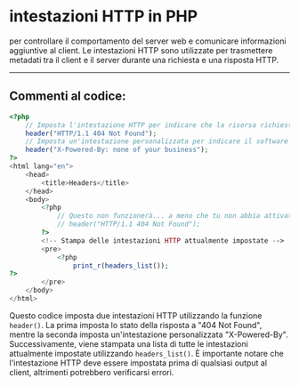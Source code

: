 # intestazioni HTTP in PHP 

per controllare il comportamento del server web e comunicare informazioni aggiuntive al client. Le intestazioni HTTP sono utilizzate per trasmettere metadati tra il client e il server durante una richiesta e una risposta HTTP.

---

## Commenti al codice:


```php
<?php
	// Imposta l'intestazione HTTP per indicare che la risorsa richiesta non è stata trovata (404)
	header("HTTP/1.1 404 Not Found");
	// Imposta un'intestazione personalizzata per indicare il software che alimenta il server web
	header("X-Powered-By: none of your business");
?>
<html lang="en">
	<head>
		<title>Headers</title>
	</head>
	<body>
		<?php
			// Questo non funzionerà... a meno che tu non abbia attivato il buffering dell'output.
			// header("HTTP/1.1 404 Not Found");
		?>
		<!-- Stampa delle intestazioni HTTP attualmente impostate -->
		<pre>
			<?php
				print_r(headers_list());
?>
		</pre>
	</body>
</html>
```
Questo codice imposta due intestazioni HTTP utilizzando la funzione `header()`. La prima imposta lo stato della risposta a "404 Not Found", mentre la seconda imposta un'intestazione personalizzata "X-Powered-By". Successivamente, viene stampata una lista di tutte le intestazioni attualmente impostate utilizzando `headers_list()`. È importante notare che l'intestazione HTTP deve essere impostata prima di qualsiasi output al client, altrimenti potrebbero verificarsi errori.